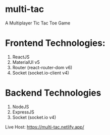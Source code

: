 # multi-tac
A Multiplayer Tic Tac Toe Game


# Frontend Technologies: 
1. ReactJS
2. MaterialUI v5
3. Router (react-router-dom v6)
4. Socket (socket.io-client v4)

# Backend Technologies
1. NodeJS
2. ExpressJS
3. Socket (socket.io v4)

Live Host: https://multi-tac.netlify.app/
